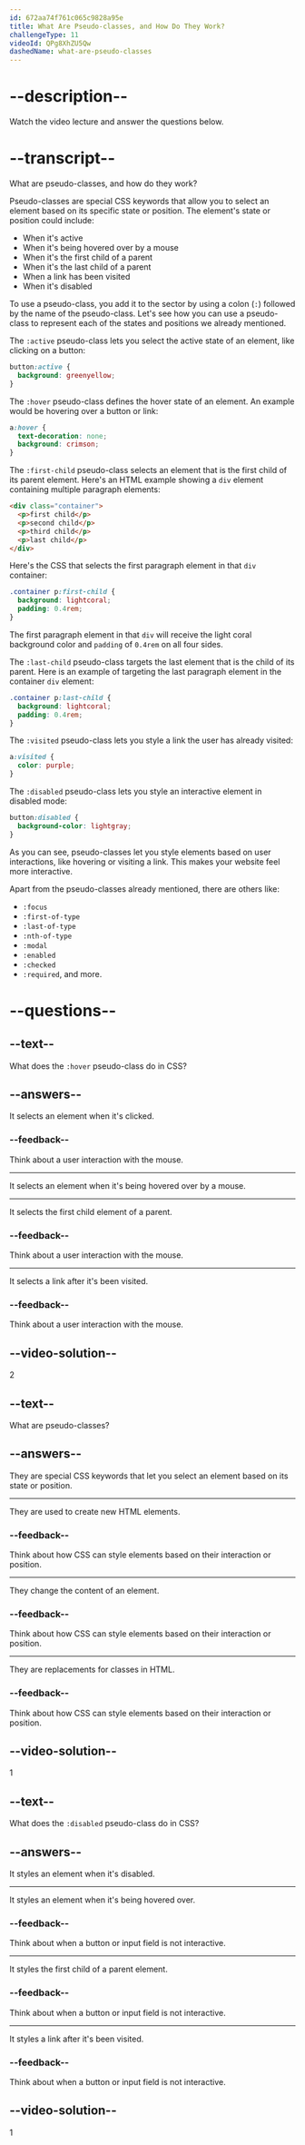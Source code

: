 ```yaml
---
id: 672aa74f761c065c9828a95e
title: What Are Pseudo-classes, and How Do They Work?
challengeType: 11
videoId: QPg8XhZU5Qw
dashedName: what-are-pseudo-classes
---
```


# --description--

Watch the video lecture and answer the questions below.

# --transcript--

What are pseudo-classes, and how do they work?

Pseudo-classes are special CSS keywords that allow you to select an element based on its specific state or position. The element's state or position could include:

- When it's active
- When it's being hovered over by a mouse
- When it's the first child of a parent
- When it's the last child of a parent
- When a link has been visited
- When it's disabled

To use a pseudo-class, you add it to the sector by using a colon (`:`) followed by the name of the pseudo-class. Let's see how you can use a pseudo-class to represent each of the states and positions we already mentioned.

The `:active` pseudo-class lets you select the active state of an element, like clicking on a button:

```css
button:active {
  background: greenyellow;
}
```

The `:hover` pseudo-class defines the hover state of an element. An example would be hovering over a button or link:

```css
a:hover {
  text-decoration: none;
  background: crimson;
}
```

The `:first-child` pseudo-class selects an element that is the first child of its parent element. Here's an HTML example showing a `div` element containing multiple paragraph elements:

```html
<div class="container">
  <p>first child</p>
  <p>second child</p>
  <p>third child</p>
  <p>last child</p>
</div>
```

Here's the CSS that selects the first paragraph element in that `div` container: 

```css
.container p:first-child {
  background: lightcoral;
  padding: 0.4rem;
}
```

The first paragraph element in that `div` will receive the light coral background color and `padding` of `0.4rem` on all four sides. 

The `:last-child` pseudo-class targets the last element that is the child of its parent. Here is an example of targeting the last paragraph element in the container `div` element:

```css
.container p:last-child {
  background: lightcoral;
  padding: 0.4rem;
}
```

The `:visited` pseudo-class lets you style a link the user has already visited:

```css
a:visited {
  color: purple;
}
```

The `:disabled` pseudo-class lets you style an interactive element in disabled mode:

```css
button:disabled {
  background-color: lightgray;  
}
```

As you can see, pseudo-classes let you style elements based on user interactions, like hovering or visiting a link. This makes your website feel more interactive.

Apart from the pseudo-classes already mentioned, there are others like:

- `:focus`
- `:first-of-type`
- `:last-of-type`
- `:nth-of-type`
- `:modal`
- `:enabled`
- `:checked`
- `:required`, and more.

# --questions--

## --text--

What does the `:hover` pseudo-class do in CSS?

## --answers--

It selects an element when it's clicked.

### --feedback--

Think about a user interaction with the mouse.

---

It selects an element when it's being hovered over by a mouse.

---

It selects the first child element of a parent.

### --feedback--

Think about a user interaction with the mouse.

---

It selects a link after it's been visited.

### --feedback--

Think about a user interaction with the mouse.

## --video-solution--

2

## --text--

What are pseudo-classes?

## --answers--

They are special CSS keywords that let you select an element based on its state or position.

---

They are used to create new HTML elements.

### --feedback--

Think about how CSS can style elements based on their interaction or position.

---

They change the content of an element.

### --feedback--

Think about how CSS can style elements based on their interaction or position.

---

They are replacements for classes in HTML.

### --feedback--

Think about how CSS can style elements based on their interaction or position.

## --video-solution--

1

## --text--

What does the `:disabled` pseudo-class do in CSS?

## --answers--

It styles an element when it's disabled.

---

It styles an element when it's being hovered over.

### --feedback--

Think about when a button or input field is not interactive.

---

It styles the first child of a parent element.

### --feedback--

Think about when a button or input field is not interactive.

---

It styles a link after it's been visited.

### --feedback--

Think about when a button or input field is not interactive.

## --video-solution--

1
